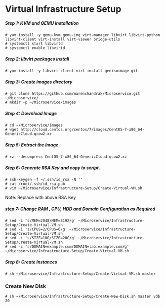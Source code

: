 # Virtual Infrastructure Setup

##### Step 1: KVM and QEMU installation

```shell
# yum install -y qemu-kvm qemu-img virt-manager libvirt libvirt-python libvirt-client virt-install virt-viewer bridge-utils
# systemctl start libvirtd
# systemctl enable libvirtd
```

##### Step 2: libvirt packages install

```shell
# yum install -y libvirt-client virt-install genisoimage git
```

##### Step 3: Create images directory

```shell
# git clone https://github.com/narenchandrak/Microservice.git ~/Microservice/
# mkdir -p ~/Microservice/images
```

##### Step 4: Download Image

```shell
# cd ~/Microservice/images
# wget http://cloud.centos.org/centos/7/images/CentOS-7-x86_64-GenericCloud.qcow2.xz
```

##### Step 5: Extract the Image

```shell
# xz --decompress CentOS-7-x86_64-GenericCloud.qcow2.xz
```

##### Step 6: Generate RSA Key and copy to script.

```shell
# ssh-keygen -f ~/.ssh/id_rsa -N ''
# cat /root/.ssh/id_rsa.pub
# vim ~/Microservice/Infrastructure-Setup/Create-Virtual-VM.sh
```

Note: Replace with above RSA Key

##### step 7: Change RAM , CPU, HDD and Domain Configuration as Required

```shell
# sed -i 's/MEM=2048/MEM=8192/g' ~/Microservice/Infrastructure-Setup/Create-Virtual-VM.sh
# sed -i 's/CPUS=2/CPUS=6/g' ~/Microservice/Infrastructure-Setup/Create-Virtual-VM.sh
# sed -i 's/SIZE=10G/SIZE=20G/g' ~/Microservice/Infrastructure-Setup/Create-Virtual-VM.sh
# sed -i 's/DOMAIN=example.com/DOMAIN=lab.example.com/g' ~/Microservice/Infrastructure-Setup/Create-Virtual-VM.sh
```

##### Step 8: Create Instances

```shell
# sh ~/Microservice/Infrastructure-Setup/Create-Virtual-VM.sh master
```

### Create New Disk

```shell
# sh ~/Microservice/Infrastructure-Setup/Create-New-Disk.sh master vdb 20
```
